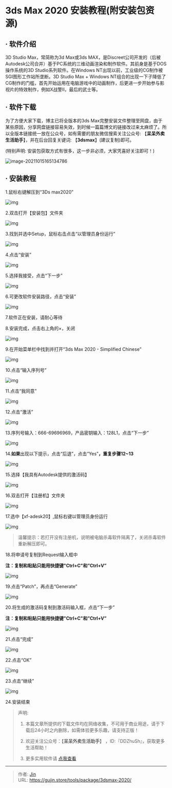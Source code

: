 # 3ds Max 2020 安装教程(附安装包资源)


## · 软件介绍
3D Studio Max，常简称为3d Max或3ds MAX，是Discreet公司开发的（后被Autodesk公司合并）基于PC系统的三维动画渲染和制作软件。其前身是基于DOS操作系统的3D Studio系列软件。在Windows NT出现以前，工业级的CG制作被SGI图形工作站所垄断。3D Studio Max + Windows NT组合的出现一下子降低了CG制作的门槛，首先开始运用在电脑游戏中的动画制作，后更进一步开始参与影视片的特效制作，例如X战警II，最后的武士等。


## · 软件下载
为了方便大家下载，博主已将全版本的3ds Max完整安装文件整理至网盘，由于某些原因，分享网盘链接容易失效，到时候一篇篇博文的链接改过来太麻烦了。所以全版本链接统一放在公众号，如有需要的朋友微信搜索关注公众号: 【**呆呆外卖生活助手**】，并在后台回复关键词: 【**3dsmax**】(建议复制)即可。

(特别声明: 安装包获取方式有很多，这一步非必须，大家凭喜好关注即可！)

![image-20211015165134786](https://img.gujin.store/img/image-20211015165134786.png)

## · 安装教程

1.鼠标右键解压到“3Ds max2020”

![img](https://img.gujin.store/img/v2-4ea18ca8ab339b376a4ed16870f009d4_720w.png)

2.双击打开【安装包】文件夹

![img](https://img.gujin.store/img/v2-f0706a7850fae2580b8408e65cc0cb06_720w.png)

3.找到并选中Setup，鼠标右击点击“以管理员身份运行”

![img](https://img.gujin.store/img/v2-3872e082594c33dd8de83662a12e7051_720w.png)

4.点击“安装”

![img](https://img.gujin.store/img/v2-3c51787024ca34c744959772e7beea19_720w.png)

5.选择我接受，点击“下一步”

![img](https://img.gujin.store/img/v2-9375e01371478b417221a3b6bdc39d90_720w.png)

6.可更改软件安装路径，点击“安装”

![img](https://img.gujin.store/img/v2-58d8064af325f121eab0bfab703cb738_720w.png)

7.软件正在安装，请耐心等待

8.安装完成，点击右上角的×，关闭

![img](https://img.gujin.store/img/v2-ce975002b9a605a7b1b4721751ef9638_720w.png)

9.在开始菜单栏中找到并打开“3ds Max 2020 - Simplified Chinese”

![img](https://img.gujin.store/img/v2-9db8eece26780f5cb467cb5c281c34f3_720w.png)

10.点击“输入序列号”

![img](https://img.gujin.store/img/v2-617a21bdf8693eeead2abb18fd508bdd_720w.png)

11.点击“我同意”

![img](https://img.gujin.store/img/v2-cce386e4752870e10657ff5c9da9e0ae_720w.png)

12.点击“激活”

![img](https://img.gujin.store/img/v2-4d65757c8317b06f37b0a432bd2847d3_720w.png)

13.序列号输入：666-69696969，产品密钥输入：128L1，点击“下一步”

![img](https://img.gujin.store/img/v2-7fcbfb4ad1bec85a744cfa03df51eb59_720w.png)

14.**如果**出现以下提示，点击“后退”，点击“Yes”**，重复步骤12~13**

![img](https://img.gujin.store/img/v2-a6a0affa3d7574d904c89f50fdcb5e13_720w.png)

15.选择【我具有Autodesk提供的激活码】

![img](https://img.gujin.store/img/v2-d0f66194a35b85dcecddf5868cb36695_720w.png)

16.双击打开【注册机】文件夹

![img](https://img.gujin.store/img/v2-4373b9ff176c7214f5f9d0c646e45d51_720w.png)

17.选中【xf-adesk20】,鼠标右键以管理员身份运行

![img](https://img.gujin.store/img/v2-1465aa27f8c0c6652805a2f26ac6efc1_720w.png)

> 温馨提示：若打开没有注册机，说明被电脑杀毒软件隔离了，关闭杀毒软件重新解压即可。

18.将申请号复制到Request输入框中

**注：复制和粘贴只能用快捷键"Ctrl+C"和”Ctrl+V”**

![img](https://img.gujin.store/img/v2-c5d1935d5cb0bf16114a7079b64f39da_720w.png)



19.点击“Patch”，再点击“Generate”

![img](https://img.gujin.store/img/v2-04f0dfdeec2105424a02e6bd7e627c97_720w.png)

20.将生成的激活码复制到激活码输入框，点击“下一步”

**注：复制和粘贴只能用快捷键"Ctrl+C"和”Ctrl+V”**

![img](https://img.gujin.store/img/v2-494e339e87b56af02ba5c54b08453a46_720w.png)



21.点击“完成”

![img](https://img.gujin.store/img/v2-574bfa096f3391077f262ad607705e56_720w.png)

22.点击“OK”

![img](https://img.gujin.store/img/v2-859a19529ca9834d41bb13d6c7314051_720w.png)



23.点击“继续”

![img](https://img.gujin.store/img/v2-9f7de82ec61ba871e1b44b6da3ee6b84_720w.png)

24.安装结束




> 声明: 
>
> 1. 本篇文章所提供的下载文件均在网络收集，不可用于商业用途，请于下载后24小时之内删除，如需体验更多乐趣，请支持正版！
>
> 2. 欢迎关注公众号：【**呆呆外卖生活助手**】 ，ID:『DDZhuSh』，获取更多生活帮助！
>
> 3. 更多实用软件请  [点我查看](/tools)

---

> 作者: [Jin](https://img.gujin.store/img/favicon.ico)  
> URL: https://gujin.store/tools/package/3dsmax-2020/  

